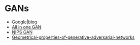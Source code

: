 # GANs
- [Google|blog](https://developers.google.com/machine-learning/gan/)
- [All in one GAN](https://skymind.ai/wiki/generative-adversarial-network-gan)
- [NIPS GAN](https://sites.google.com/view/iccv-2017-gans/schedule)
 - [Geometrical-properties-of-generative-adversarial-networks](https://quantdare.com/geometrical-properties-of-generative-adversarial-networks/)
